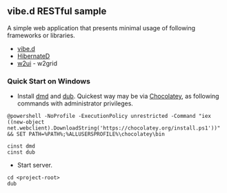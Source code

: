 ## vibe.d RESTful sample

A simple web application that presents minimal usage of following frameworks or libraries.

* [vibe.d](http://vibed.org/)
* [HibernateD](https://github.com/buggins/hibernated)
* [w2ui](http://w2ui.com/) - w2grid


### Quick Start on Windows

* Install [dmd](http://dlang.org/download.html) and [dub](http://code.dlang.org/).
  Quickest way may be via [Chocolatey](https://chocolatey.org/), as following commands with administrator privileges.

```
@powershell -NoProfile -ExecutionPolicy unrestricted -Command "iex ((new-object net.webclient).DownloadString('https://chocolatey.org/install.ps1'))" && SET PATH=%PATH%;%ALLUSERSPROFILE%\chocolatey\bin

cinst dmd
cinst dub
```

* Start server.

```
cd <project-root>
dub
```
